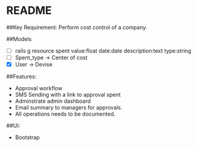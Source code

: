 # README

##Key Requirement: Perform cost control of a company.

##Models
 - [ ] rails g resource spent value:float date:date description:text type:string
 - [ ] Spent_type -> Center of cost
 - [x] User -> Devise

##Features:
 - Approval workflow
 - SMS Sending with a link to approval spent
 - Adminstrate admin dashboard
 - Email summary to managers for approvals.
 - All operations needs to be documented.

##UI:
 - Bootstrap

